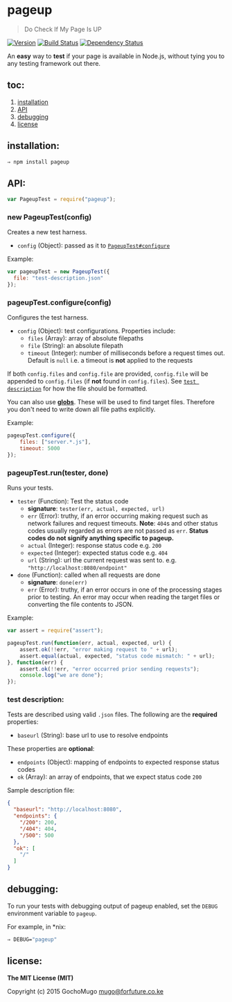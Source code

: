 
# pageup

> Do Check If My Page Is UP

[![Version](https://img.shields.io/npm/v/pageup.svg)](https://www.npmjs.com/package/pageup) [![Build Status](https://travis-ci.org/GochoMugo/pageup.svg?branch=master)](https://travis-ci.org/GochoMugo/pageup) [![Dependency Status](https://gemnasium.com/GochoMugo/pageup.svg)](https://gemnasium.com/GochoMugo/pageup)


An **easy** way to **test** if your page is available in Node.js, without tying you to any testing framework out there.


## toc:

1. [installation](#install)
1. [API](#api)
1. [debugging](#debugging)
1. [license](#license)


<a name="install"></a>
## installation:

```bash
⇒ npm install pageup
```


<a name="api"></a>
## API:

```js
var PageupTest = require("pageup");
```

### new PageupTest(config)

Creates a new test harness.

* `config` (Object): passed as it to [`PageupTest#configure`](#configure)

Example:

```js
var pageupTest = new PageupTest({
  file: "test-description.json"
});
```


<a name="configure"></a>
### pageupTest.configure(config)

Configures the test harness.

* `config` (Object): test configurations. Properties include:
    * `files` (Array): array of absolute filepaths
    * `file` (String): an absolute filepath
    * `timeout` (Integer): number of milliseconds before a request times out. Default is `null` i.e. a timeout is **not** applied to the requests

If both `config.files` and `config.file` are provided, `config.file` will be appended to `config.files` (if **not** found in `config.files`). See [`test description`](#description) for how the file should be formatted.

You can also use **[globs](https://www.npmjs.com/package/glob)**. These will be used to find target files. Therefore you don't need to write down all file paths explicitly.

Example:

```js
pageupTest.configure({
    files: ["server.*.js"],
    timeout: 5000
});
```


### pageupTest.run(tester, done)

Runs your tests.

* `tester` (Function): Test the status code
    * **signature**: `tester(err, actual, expected, url)`
    * `err` (Error): truthy, if an error occurring making request such as network failures and request timeouts. **Note**: `404`s and other status codes usually regarded as errors are not passed as `err`. **Status codes do not signify anything specific to pageup.**
    * `actual` (Integer): response status code e.g. `200`
    * `expected` (Integer): expected status code e.g. `404`
    * `url` (String): url the current request was sent to. e.g. `"http://localhost:8080/endpoint"`
* `done` (Function): called when all requests are done
    * **signature**: `done(err)`
    * `err` (Error): truthy, if an error occurs in one of the processing stages prior to testing. An error may occur when reading the target files or converting the file contents to JSON.

Example:

```js
var assert = require("assert");

pageupTest.run(function(err, actual, expected, url) {
    assert.ok(!!err, "error making request to " + url);
    assert.equal(actual, expected, "status code mismatch: " + url);
}, function(err) {
    assert.ok(!!err, "error occurred prior sending requests");
    console.log("we are done");
});
```


<a name="description"></a>
### test description:

Tests are described using valid `.json` files. The following are the **required** properties:

* `baseurl` (String): base url to use to resolve endpoints

These properties are **optional**:

* `endpoints` (Object): mapping of endpoints to expected response status codes
* `ok` (Array): an array of endpoints, that we expect status code `200`

Sample description file:

```json
{
  "baseurl": "http://localhost:8080",
  "endpoints": {
    "/200": 200,
    "/404": 404,
    "/500": 500
  },
  "ok": [
    "/"
  ]
}
```


<a name="debugging"></a>
## debugging:

To run your tests with debugging output of pageup enabled, set the `DEBUG` environment variable to `pageup`.

For example, in *nix:

```bash
⇒ DEBUG="pageup"
```


<a name="license"></a>
## license:

**The MIT License (MIT)**

Copyright (c) 2015 GochoMugo <mugo@forfuture.co.ke>

